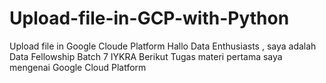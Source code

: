 # Upload-file-in-GCP-with-Python
Upload file in Google Cloude Platform
Hallo Data Enthusiasts , saya adalah Data Fellowship Batch 7 IYKRA
Berikut Tugas materi pertama saya mengenai Google Cloud Platform
